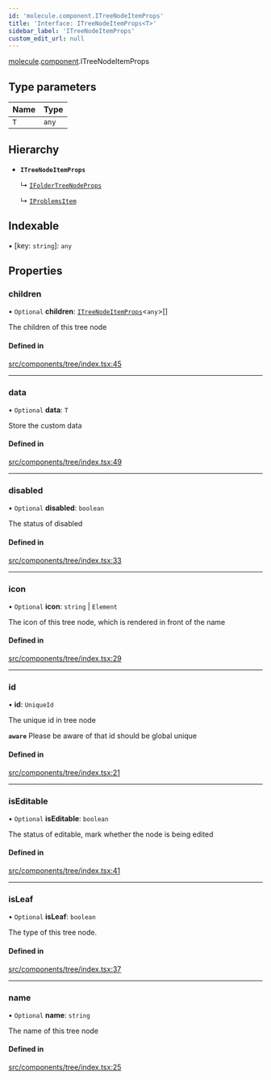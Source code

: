 ```yaml
---
id: 'molecule.component.ITreeNodeItemProps'
title: 'Interface: ITreeNodeItemProps<T>'
sidebar_label: 'ITreeNodeItemProps'
custom_edit_url: null
---
```


[molecule](../namespaces/molecule).[component](../namespaces/molecule.component).ITreeNodeItemProps

## Type parameters

| Name | Type  |
| :--- | :---- |
| `T`  | `any` |

## Hierarchy

-   **`ITreeNodeItemProps`**

    ↳ [`IFolderTreeNodeProps`](molecule.model.IFolderTreeNodeProps)

    ↳ [`IProblemsItem`](molecule.model.IProblemsItem)

## Indexable

▪ [key: `string`]: `any`

## Properties

### children

• `Optional` **children**: [`ITreeNodeItemProps`](molecule.component.ITreeNodeItemProps)<`any`\>[]

The children of this tree node

#### Defined in

[src/components/tree/index.tsx:45](https://github.com/DTStack/molecule/blob/46c80551/src/components/tree/index.tsx#L45)

---

### data

• `Optional` **data**: `T`

Store the custom data

#### Defined in

[src/components/tree/index.tsx:49](https://github.com/DTStack/molecule/blob/46c80551/src/components/tree/index.tsx#L49)

---

### disabled

• `Optional` **disabled**: `boolean`

The status of disabled

#### Defined in

[src/components/tree/index.tsx:33](https://github.com/DTStack/molecule/blob/46c80551/src/components/tree/index.tsx#L33)

---

### icon

• `Optional` **icon**: `string` \| `Element`

The icon of this tree node, which is rendered in front of the name

#### Defined in

[src/components/tree/index.tsx:29](https://github.com/DTStack/molecule/blob/46c80551/src/components/tree/index.tsx#L29)

---

### id

• **id**: `UniqueId`

The unique id in tree node

**`aware`** Please be aware of that id should be global unique

#### Defined in

[src/components/tree/index.tsx:21](https://github.com/DTStack/molecule/blob/46c80551/src/components/tree/index.tsx#L21)

---

### isEditable

• `Optional` **isEditable**: `boolean`

The status of editable, mark whether the node is being edited

#### Defined in

[src/components/tree/index.tsx:41](https://github.com/DTStack/molecule/blob/46c80551/src/components/tree/index.tsx#L41)

---

### isLeaf

• `Optional` **isLeaf**: `boolean`

The type of this tree node.

#### Defined in

[src/components/tree/index.tsx:37](https://github.com/DTStack/molecule/blob/46c80551/src/components/tree/index.tsx#L37)

---

### name

• `Optional` **name**: `string`

The name of this tree node

#### Defined in

[src/components/tree/index.tsx:25](https://github.com/DTStack/molecule/blob/46c80551/src/components/tree/index.tsx#L25)
